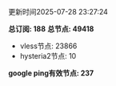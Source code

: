 更新时间2025-07-28 23:27:24

**总订阅: 188**
**总节点: 49418**
- vless节点: 23866
- hysteria2节点: 10

**google ping有效节点: 237**
